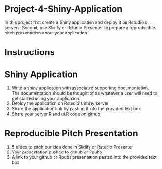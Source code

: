 # Project-4-Shiny-Application

In this project first create a Shiny application and deploy it on Rstudio's servers. Second, use Slidify or Rstudio Presenter to prepare a reproducible pitch presentation about your application.

# Instructions 

# Shiny Application

1. Write a shiny application with associated supporting documentation. The documentation should be thought of as whatever a user will need to get started using your application.
2. Deploy the application on Rstudio's shiny server
3. Share the application link by pasting it into the provided text box
4. Share your server.R and ui.R code on github

# Reproducible Pitch Presentation
1. 5 slides to pitch our idea done in Slidify or Rstudio Presenter
2. Your presentation pushed to github or Rpubs
3. A link to your github or Rpubs presentation pasted into the provided text box
